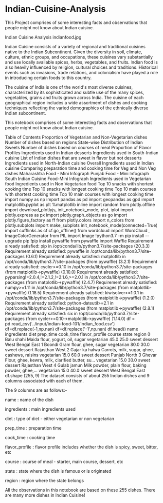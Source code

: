 # Indian-Cuisine-Analysis
This Project comprises of some interesting facts and observations that people might not know about Indian cuisine.



Indian Cuisine Analysis
indianfood.jpg

Indian Cuisine consists of a variety of regional and traditional cuisines native to the Indian Subcontinent. Given the diversity in soil, climate, culture, ethnic groups, and occupations, these cuisines vary substantially and use locally available spices, herbs, vegetables, and fruits. Indian food is also heavily influenced by religion, cultural choices and traditions. Historical events such as invasions, trade relations, and colonialism have played a role in introducing certain foods to this country.

The cuisine of India is one of the world's most diverse cuisines, characterized by its sophisticated and subtle use of the many spices, vegetables, grains and fruits grown across India. The cuisine of each geographical region includes a wide assortment of dishes and cooking techniques reflecting the varied demographics of the ethnically diverse Indian subcontinent.

This notebook comprises of some interesting facts and observations that people might not know about Indian cuisine.

Table of Contents
Proportion of Vegetarian and Non-Vegetarian dishes
Number of dishes based on regions
State-wise Distribution of Indian Sweets
Number of dishes based on courses of meal
Proportion of Flavor Profiles
Ingredients used in Indian desserts
Ingredients used in South-Indian cuisine
List of Indian dishes that are sweet in flavor but not desserts
Ingredients used in North-Indian cuisine
Overall Ingredients used in Indian cuisine
Comparing preparation time and cooking time for Veg and Non Veg dishes
Maharashtra Food - Mini Infograph
Punjab Food - Mini Infograph
South Indian Cuisine Food-Mini Infograph
Ingredients used in Vegetarian food
Ingredients used in Non Vegetarian food
Top 10 snacks with shortest cooking time
Top 10 snacks with longest cooking time
Top 10 main courses with shortest cooking time
Top 10 main courses with longest cooking time
import numpy as np
import pandas as pd
import geopandas as gpd
import matplotlib.pyplot as plt
%matplotlib inline
import random
from plotly.offline import download_plotlyjs, init_notebook_mode, plot, iplot
import plotly.express as px
import plotly.graph_objects as go
import plotly.figure_factory as ff
from plotly.colors import n_colors
from plotly.subplots import make_subplots
init_notebook_mode(connected=True)
import cufflinks as cf
cf.go_offline()
from wordcloud import WordCloud , ImageColorGenerator
from PIL import Image
!python3.7 -m pip install --upgrade pip
!pip install pywaffle
from pywaffle import Waffle 
Requirement already satisfied: pip in /opt/conda/lib/python3.7/site-packages (20.3.3)
Requirement already satisfied: pywaffle in /opt/conda/lib/python3.7/site-packages (0.6.1)
Requirement already satisfied: matplotlib in /opt/conda/lib/python3.7/site-packages (from pywaffle) (3.2.1)
Requirement already satisfied: cycler>=0.10 in /opt/conda/lib/python3.7/site-packages (from matplotlib->pywaffle) (0.10.0)
Requirement already satisfied: pyparsing!=2.0.4,!=2.1.2,!=2.1.6,>=2.0.1 in /opt/conda/lib/python3.7/site-packages (from matplotlib->pywaffle) (2.4.7)
Requirement already satisfied: numpy>=1.11 in /opt/conda/lib/python3.7/site-packages (from matplotlib->pywaffle) (1.18.5)
Requirement already satisfied: kiwisolver>=1.0.1 in /opt/conda/lib/python3.7/site-packages (from matplotlib->pywaffle) (1.2.0)
Requirement already satisfied: python-dateutil>=2.1 in /opt/conda/lib/python3.7/site-packages (from matplotlib->pywaffle) (2.8.1)
Requirement already satisfied: six in /opt/conda/lib/python3.7/site-packages (from cycler>=0.10->matplotlib->pywaffle) (1.14.0)
df = pd.read_csv('../input/indian-food-101/indian_food.csv')
df=df.replace(-1,np.nan)
df=df.replace('-1',np.nan)
df.head()
name	ingredients	diet	prep_time	cook_time	flavor_profile	course	state	region
0	Balu shahi	Maida flour, yogurt, oil, sugar	vegetarian	45.0	25.0	sweet	dessert	West Bengal	East
1	Boondi	Gram flour, ghee, sugar	vegetarian	80.0	30.0	sweet	dessert	Rajasthan	West
2	Gajar ka halwa	Carrots, milk, sugar, ghee, cashews, raisins	vegetarian	15.0	60.0	sweet	dessert	Punjab	North
3	Ghevar	Flour, ghee, kewra, milk, clarified butter, su...	vegetarian	15.0	30.0	sweet	dessert	Rajasthan	West
4	Gulab jamun	Milk powder, plain flour, baking powder, ghee,...	vegetarian	15.0	40.0	sweet	dessert	West Bengal	East
df.shape
(255, 9)
The dataset consists of about 255 Indian dishes and 9 columns associated with each of them.

The 9 columns are as follows:-

name : name of the dish

ingredients : main ingredients used

diet : type of diet - either vegetarian or non vegetarian

prep_time : preparation time

cook_time : cooking time

flavor_profile : flavor profile includes whether the dish is spicy, sweet, bitter, etc

course : course of meal - starter, main course, dessert, etc

state : state where the dish is famous or is originated

region : region where the state belongs

All the observations in this notebook are based on these 255 dishes. There are many more dishes in Indian Cuisine!
